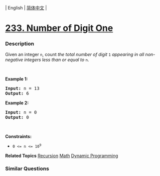 | English | [简体中文](README.md) |

# [233. Number of Digit One](https://leetcode.cn/problems/number-of-digit-one)
 ### Description
<p>Given an integer <code>n</code>, count <em>the total number of digit </em><code>1</code><em> appearing in all non-negative integers less than or equal to</em> <code>n</code>.</p>

<p>&nbsp;</p>
<p><strong class="example">Example 1:</strong></p>

<pre>
<strong>Input:</strong> n = 13
<strong>Output:</strong> 6
</pre>

<p><strong class="example">Example 2:</strong></p>

<pre>
<strong>Input:</strong> n = 0
<strong>Output:</strong> 0
</pre>

<p>&nbsp;</p>
<p><strong>Constraints:</strong></p>

<ul>
	<li><code>0 &lt;= n &lt;= 10<sup>9</sup></code></li>
</ul>

**Related Topics**  [Recursion](https://leetcode.cn/tag/recursion) [Math](https://leetcode.cn/tag/math) [Dynamic Programming](https://leetcode.cn/tag/dynamic-programming) 

### Similar Questions
